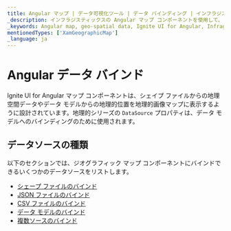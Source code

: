 ```yaml
---
title: Angular マップ | データ可視化ツール | データ バインディング | インフラジスティックス
_description: インフラジスティックスの Angular マップ コンポーネントを使用して、ビュー モデルからの地理的位置を含むデータ、またはシェープ ファイルからロードされた地理空間データを地理的画像マップに表示します。Ignite UI for Angular マップのサンプルを是非お試しください!
_keywords: Angular map, geo-spatial data, Ignite UI for Angular, Infragistics, data binding, Angular マップ, 地理空間のデータ, データ バインディング, インフラジスティックス
mentionedTypes: ['XamGeographicMap']
_language: ja
---
```


# Angular データ バインド

Ignite UI for Angular マップ コンポーネントは、シェイプ ファイルからの地理空間データやデータ モデルからの地理的位置を地理的画像マップに表示するように設計されています。地理的シリーズの `DataSource` プロパティは、データ モデルへのバインディングのために使用されます。

## データソースの種類

以下のセクションでは、ジオグラフィック マップ コンポーネントにバインドできるいくつかのデータソースをリストします。

-   [シェープ ファイルのバインド](geo-map-binding-shp-file.md)
-   [JSON ファイルのバインド](geo-map-binding-data-json-points.md)
-   [CSV ファイルのバインド](geo-map-binding-data-csv.md)
-   [データ モデルのバインド](geo-map-binding-data-model.md)
-   [複数ソースのバインド](geo-map-binding-multiple-sources.md)
